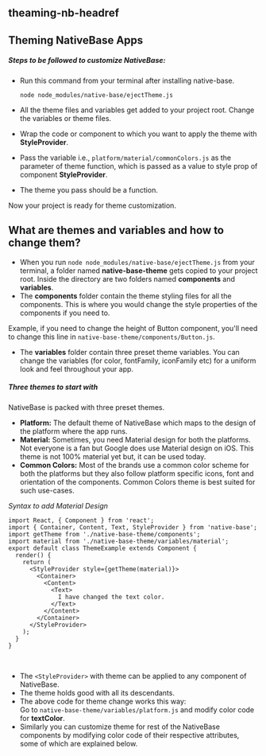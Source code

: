 ## theaming-nb-headref
## Theming NativeBase Apps

##### Steps to be followed to customize NativeBase:
* Run this command from your terminal after installing native-base.

    `node node_modules/native-base/ejectTheme.js`

* All the theme files and variables get added to your project root. Change the variables or theme files.
* Wrap the code or component to which you want to apply the theme with **StyleProvider**.
* Pass the variable i.e., `platform/material/commonColors.js` as the parameter of theme function, which is passed as a value to style prop of component **StyleProvider**.
* The theme you pass should be a function.

Now your project is ready for theme customization.
<br />

## What are themes and variables and how to change them?
- When you run `node node_modules/native-base/ejectTheme.js` from your terminal, a folder named **native-base-theme** gets copied to your project root. Inside the directory are two folders named **components** and **variables**.
- The **components** folder contain the theme styling files for all the components. This is where you would change the style properties of the components if you need to.

Example, if you need to change the height of Button component, you'll need to change this line in `native-base-theme/components/Button.js`.
- The **variables** folder contain three preset theme variables. You can change the variables (for color, fontFamily, iconFamily etc) for a uniform look and feel throughout your app. <br />

##### Three themes to start with
NativeBase is packed with three preset themes. <br />
* **Platform:** The default theme of NativeBase which maps to the design of the platform where the app runs.
* **Material:** Sometimes, you need Material design for both the platforms. Not everyone is a fan but Google does use Material design on iOS. This theme is not 100% material yet but, it can be used today. <br />
* **Common Colors:** Most of the brands use a common color scheme for both the platforms but they also follow platform specific icons, font and orientation of the components. Common Colors theme is best suited for such use-cases. <br />

*Syntax to add Material Design*
<pre class="line-numbers"><code class="language-jsx">import React, { Component } from 'react';
import { Container, Content, Text, StyleProvider } from 'native-base';
import getTheme from './native-base-theme/components';
import material from './native-base-theme/variables/material';
​export default class ThemeExample extends Component {
  render() {
    return (
      &lt;StyleProvider style={getTheme(material)}>
        &lt;Container>
          &lt;Content>
            &lt;Text>
              I have changed the text color.
            &lt;/Text>
          &lt;/Content>
        &lt;/Container>
      &lt;/StyleProvider>
    );
  }
}</code></pre><br />

* The <code>&lt;StyleProvider></code> with theme can be applied to any component of NativeBase.
* The theme holds good with all its descendants.
* The above code for theme change works this way:<br />
Go to `native-base-theme/variables/platform.js` and modify color code for **textColor**.
* Similarly you can customize theme for rest of the NativeBase components by modifying color code of their respective attributes, some of which are explained below.
